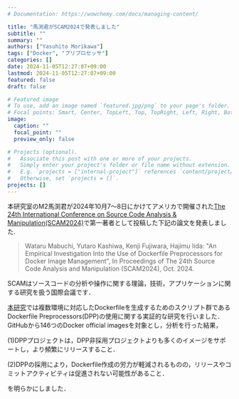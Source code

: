 ```yaml
---
# Documentation: https://wowchemy.com/docs/managing-content/

title: "馬渕君がSCAM2024で発表しました"
subtitle: ""
summary: ""
authors: ["Yasuhito Morikawa"]
tags: ["Docker", "プリプロセッサ"]
categories: []
date: 2024-11-05T12:27:07+09:00
lastmod: 2024-11-05T12:27:07+09:00
featured: false
draft: false

# Featured image
# To use, add an image named `featured.jpg/png` to your page's folder.
# Focal points: Smart, Center, TopLeft, Top, TopRight, Left, Right, BottomLeft, Bottom, BottomRight.
image:
  caption: ""
  focal_point: ""
  preview_only: false

# Projects (optional).
#   Associate this post with one or more of your projects.
#   Simply enter your project's folder or file name without extension.
#   E.g. `projects = ["internal-project"]` references `content/project/deep-learning/index.md`.
#   Otherwise, set `projects = []`.
projects: []
---
```

本研究室のM2馬渕君が2024年10月7〜8日にかけてアメリカで開催された[The 24th International Conference on Source Code Analysis & Manipulation(SCAM2024)](https://conf.researchr.org/home/scam-2024)で第一著者として投稿した下記の論文を発表しました.

> Wataru Mabuchi, Yutaro Kashiwa, Kenji Fujiwara, Hajimu Iida: "An Empirical Investigation Into the Use of Dockerfile Preprocessors for Docker Image Management", In Proceedings of The 24th Source Code Analysis and Manipulation (SCAM2024), Oct. 2024.

SCAMはソースコードの分析や操作に関する理論，技術，アプリケーションに関する研究を扱う国際会議です．


[本研究]()では複数環境に対応したDockerfileを生成するためのスクリプト群であるDockerfile Preprocessors(DPP)の使用に関する実証的な研究を行いました．
GitHubから146つのDocker official imagesを対象とし，分析を行った結果，

(1)DPPプロジェクトは，DPP非採用プロジェクトよりも多くのイメージをサポートし，より頻繁にリリースすること．

(2)DPPの採用により，Dockerfile作成の労力が軽減されるものの，リリースやコミットアクティビティは促進されない可能性があること．


を明らかにしました．